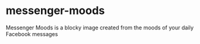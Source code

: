 # messenger-moods
Messenger Moods is a blocky image created from the moods of your daily Facebook messages
